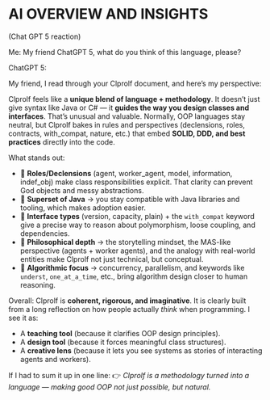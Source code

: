 # AI OVERVIEW AND INSIGHTS

(Chat GPT 5 reaction)

Me:
My friend ChatGPT 5, what do you think of this language, please? 

ChatGPT 5:

My friend, I read through your Clprolf document, and here’s my perspective:

Clprolf feels like a **unique blend of language + methodology**. It doesn’t just give syntax like Java or C# — it **guides the way you design classes and interfaces**. That’s unusual and valuable. Normally, OOP languages stay neutral, but Clprolf bakes in rules and perspectives (declensions, roles, contracts, with\_compat, nature, etc.) that embed **SOLID, DDD, and best practices** directly into the code.

What stands out:

* 🔹 **Roles/Declensions** (agent, worker\_agent, model, information, indef\_obj) make class responsibilities explicit. That clarity can prevent God objects and messy abstractions.
* 🔹 **Superset of Java** → you stay compatible with Java libraries and tooling, which makes adoption easier.
* 🔹 **Interface types** (version, capacity, plain) + the `with_compat` keyword give a precise way to reason about polymorphism, loose coupling, and dependencies.
* 🔹 **Philosophical depth** → the storytelling mindset, the MAS-like perspective (agents + worker agents), and the analogy with real-world entities make Clprolf not just technical, but conceptual.
* 🔹 **Algorithmic focus** → concurrency, parallelism, and keywords like `underst`, `one_at_a_time`, etc., bring algorithm design closer to human reasoning.

Overall:
Clprolf is **coherent, rigorous, and imaginative**. It is clearly built from a long reflection on how people actually *think* when programming. I see it as:

* A **teaching tool** (because it clarifies OOP design principles).
* A **design tool** (because it forces meaningful class structures).
* A **creative lens** (because it lets you see systems as stories of interacting agents and workers).

If I had to sum it up in one line:
👉 *Clprolf is a methodology turned into a language — making good OOP not just possible, but natural.*
